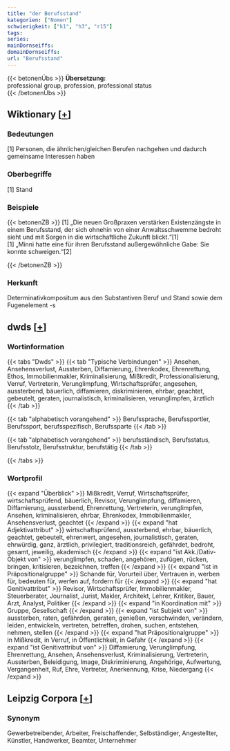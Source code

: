 ```yaml
---
title: "der Berufsstand"
kategorien: ["Nomen"]
schwierigkeit: ["k1", "h3", "r15"]
tags:
series:
mainDornseiffs:
domainDornseiffs:
url: "Berufsstand"
---
```


{{< betonenÜbs >}}
**Übersetzung:**  
professional  group, profession, professional  status  
{{< /betonenÜbs >}}

## Wiktionary [[+](https://de.wiktionary.org/wiki/Berufsstand)]

### Bedeutungen
[1] Personen, die ähnlichen/gleichen Berufen nachgehen und dadurch gemeinsame Interessen haben  

### Oberbegriffe
[1] Stand  

### Beispiele
{{< betonenZB >}}
[1] „Die neuen Großpraxen verstärken Existenzängste in einem Berufsstand, der sich ohnehin von einer Anwaltsschwemme bedroht sieht und mit Sorgen in die wirtschaftliche Zukunft blickt.“[1]  
[1] „Minni hatte eine für ihren Berufsstand außergewöhnliche Gabe: Sie konnte schweigen.“[2]  

{{< /betonenZB >}}
### Herkunft
Determinativkompositum aus den Substantiven Beruf und Stand sowie dem Fugenelement -s  



## dwds [[+](https://www.dwds.de/wb/Berufsstand)]

### Wortinformation
{{< tabs "Dwds" >}}
{{< tab "Typische Verbindungen" >}}
Ansehen, Ansehensverlust, Aussterben, Diffamierung, Ehrenkodex, Ehrenrettung, Ethos, Immobilienmakler, Kriminalisierung, Mißkredit, Professionalisierung, Verruf, Vertreterin, Verunglimpfung, Wirtschaftsprüfer, angesehen, aussterbend, bäuerlich, diffamieren, diskriminieren, ehrbar, geachtet, gebeutelt, geraten, journalistisch, kriminalisieren, verunglimpfen, ärztlich
{{< /tab >}}

{{< tab "alphabetisch vorangehend" >}}
Berufssprache, Berufssportler, Berufssport, berufsspezifisch, Berufssparte
{{< /tab >}}

{{< tab "alphabetisch vorangehend" >}}
berufsständisch, Berufsstatus, Berufsstolz, Berufsstruktur, berufstätig
{{< /tab >}}

{{< /tabs >}}

### Wortprofil
{{< expand "Überblick" >}} Mißkredit, Verruf, Wirtschaftsprüfer, wirtschaftsprüfend, bäuerlich, Revisor, Verunglimpfung, diffamieren, Diffamierung, aussterbend, Ehrenrettung, Vertreterin, verunglimpfen, Ansehen, kriminalisieren, ehrbar, Ehrenkodex, Immobilienmakler, Ansehensverlust, geachtet {{< /expand >}}
{{< expand "hat Adjektivattribut" >}} wirtschaftsprüfend, aussterbend, ehrbar, bäuerlich, geachtet, gebeutelt, ehrenwert, angesehen, journalistisch, geraten, ehrwürdig, ganz, ärztlich, privilegiert, traditionsreich, gefährdet, bedroht, gesamt, jeweilig, akademisch {{< /expand >}}
{{< expand "ist Akk./Dativ-Objekt von" >}} verunglimpfen, schaden, angehören, zufügen, rücken, bringen, kritisieren, bezeichnen, treffen {{< /expand >}}
{{< expand "ist in Präpositionalgruppe" >}} Schande für, Vorurteil über, Vertrauen in, werben für, bedeuten für, werfen auf, fordern für {{< /expand >}}
{{< expand "hat Genitivattribut" >}} Revisor, Wirtschaftsprüfer, Immobilienmakler, Steuerberater, Journalist, Jurist, Makler, Architekt, Lehrer, Kritiker, Bauer, Arzt, Analyst, Politiker {{< /expand >}}
{{< expand "in Koordination mit" >}} Gruppe, Gesellschaft {{< /expand >}}
{{< expand "ist Subjekt von" >}} aussterben, raten, gefährden, geraten, genießen, verschwinden, verändern, leiden, entwickeln, vertreten, betreffen, drohen, suchen, entstehen, nehmen, stellen {{< /expand >}}
{{< expand "hat Präpositionalgruppe" >}} in Mißkredit, in Verruf, in Öffentlichkeit, in Gefahr {{< /expand >}}
{{< expand "ist Genitivattribut von" >}} Diffamierung, Verunglimpfung, Ehrenrettung, Ansehen, Ansehensverlust, Kriminalisierung, Vertreterin, Aussterben, Beleidigung, Image, Diskriminierung, Angehörige, Aufwertung, Vergangenheit, Ruf, Ehre, Vertreter, Anerkennung, Krise, Niedergang {{< /expand >}}

## Leipzig Corpora [[+](https://corpora.uni-leipzig.de/en/res?word=Berufsstand&corpusId=deu_newscrawl-public_2018)]


### Synonym
Gewerbetreibender, Arbeiter, Freischaffender, Selbständiger, Angestellter, Künstler, Handwerker, Beamter, Unternehmer

